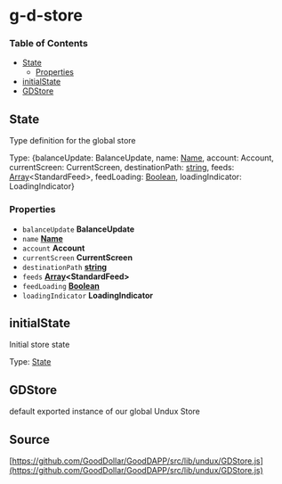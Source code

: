# g-d-store

### Table of Contents

* [State](g-d-store.md#state)
  * [Properties](g-d-store.md#properties)
* [initialState](g-d-store.md#initialstate)
* [GDStore](g-d-store.md#gdstore)

## State

Type definition for the global store

Type: {balanceUpdate: BalanceUpdate, name: [Name](https://developer.mozilla.org/), account: Account, currentScreen: CurrentScreen, destinationPath: [string](https://developer.mozilla.org/docs/Web/JavaScript/Reference/Global_Objects/String), feeds: [Array](https://developer.mozilla.org/docs/Web/JavaScript/Reference/Global_Objects/Array)&lt;StandardFeed&gt;, feedLoading: [Boolean](https://developer.mozilla.org/docs/Web/JavaScript/Reference/Global_Objects/Boolean), loadingIndicator: LoadingIndicator}

### Properties

* `balanceUpdate` **BalanceUpdate** 
* `name` [**Name**](https://developer.mozilla.org/) 
* `account` **Account** 
* `currentScreen` **CurrentScreen** 
* `destinationPath` [**string**](https://developer.mozilla.org/docs/Web/JavaScript/Reference/Global_Objects/String) 
* `feeds` [**Array**](https://developer.mozilla.org/docs/Web/JavaScript/Reference/Global_Objects/Array)**&lt;StandardFeed&gt;** 
* `feedLoading` [**Boolean**](https://developer.mozilla.org/docs/Web/JavaScript/Reference/Global_Objects/Boolean) 
* `loadingIndicator` **LoadingIndicator** 

## initialState

Initial store state

Type: [State](g-d-store.md#state)

## GDStore

default exported instance of our global Undux Store

## Source

[https://github.com/GoodDollar/GoodDAPP/src/lib/undux/GDStore.js](https://github.com/GoodDollar/GoodDAPP/src/lib/undux/GDStore.js)

